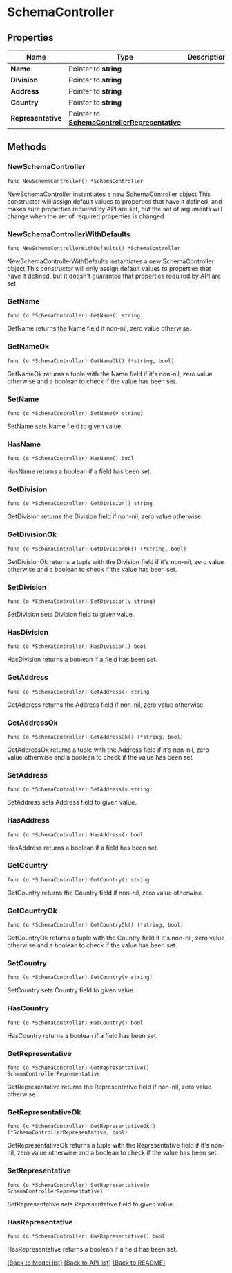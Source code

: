 # SchemaController

## Properties

Name | Type | Description | Notes
------------ | ------------- | ------------- | -------------
**Name** | Pointer to **string** |  | [optional] 
**Division** | Pointer to **string** |  | [optional] 
**Address** | Pointer to **string** |  | [optional] 
**Country** | Pointer to **string** |  | [optional] 
**Representative** | Pointer to [**SchemaControllerRepresentative**](SchemaControllerRepresentative.md) |  | [optional] 

## Methods

### NewSchemaController

`func NewSchemaController() *SchemaController`

NewSchemaController instantiates a new SchemaController object
This constructor will assign default values to properties that have it defined,
and makes sure properties required by API are set, but the set of arguments
will change when the set of required properties is changed

### NewSchemaControllerWithDefaults

`func NewSchemaControllerWithDefaults() *SchemaController`

NewSchemaControllerWithDefaults instantiates a new SchemaController object
This constructor will only assign default values to properties that have it defined,
but it doesn't guarantee that properties required by API are set

### GetName

`func (o *SchemaController) GetName() string`

GetName returns the Name field if non-nil, zero value otherwise.

### GetNameOk

`func (o *SchemaController) GetNameOk() (*string, bool)`

GetNameOk returns a tuple with the Name field if it's non-nil, zero value otherwise
and a boolean to check if the value has been set.

### SetName

`func (o *SchemaController) SetName(v string)`

SetName sets Name field to given value.

### HasName

`func (o *SchemaController) HasName() bool`

HasName returns a boolean if a field has been set.

### GetDivision

`func (o *SchemaController) GetDivision() string`

GetDivision returns the Division field if non-nil, zero value otherwise.

### GetDivisionOk

`func (o *SchemaController) GetDivisionOk() (*string, bool)`

GetDivisionOk returns a tuple with the Division field if it's non-nil, zero value otherwise
and a boolean to check if the value has been set.

### SetDivision

`func (o *SchemaController) SetDivision(v string)`

SetDivision sets Division field to given value.

### HasDivision

`func (o *SchemaController) HasDivision() bool`

HasDivision returns a boolean if a field has been set.

### GetAddress

`func (o *SchemaController) GetAddress() string`

GetAddress returns the Address field if non-nil, zero value otherwise.

### GetAddressOk

`func (o *SchemaController) GetAddressOk() (*string, bool)`

GetAddressOk returns a tuple with the Address field if it's non-nil, zero value otherwise
and a boolean to check if the value has been set.

### SetAddress

`func (o *SchemaController) SetAddress(v string)`

SetAddress sets Address field to given value.

### HasAddress

`func (o *SchemaController) HasAddress() bool`

HasAddress returns a boolean if a field has been set.

### GetCountry

`func (o *SchemaController) GetCountry() string`

GetCountry returns the Country field if non-nil, zero value otherwise.

### GetCountryOk

`func (o *SchemaController) GetCountryOk() (*string, bool)`

GetCountryOk returns a tuple with the Country field if it's non-nil, zero value otherwise
and a boolean to check if the value has been set.

### SetCountry

`func (o *SchemaController) SetCountry(v string)`

SetCountry sets Country field to given value.

### HasCountry

`func (o *SchemaController) HasCountry() bool`

HasCountry returns a boolean if a field has been set.

### GetRepresentative

`func (o *SchemaController) GetRepresentative() SchemaControllerRepresentative`

GetRepresentative returns the Representative field if non-nil, zero value otherwise.

### GetRepresentativeOk

`func (o *SchemaController) GetRepresentativeOk() (*SchemaControllerRepresentative, bool)`

GetRepresentativeOk returns a tuple with the Representative field if it's non-nil, zero value otherwise
and a boolean to check if the value has been set.

### SetRepresentative

`func (o *SchemaController) SetRepresentative(v SchemaControllerRepresentative)`

SetRepresentative sets Representative field to given value.

### HasRepresentative

`func (o *SchemaController) HasRepresentative() bool`

HasRepresentative returns a boolean if a field has been set.


[[Back to Model list]](../README.md#documentation-for-models) [[Back to API list]](../README.md#documentation-for-api-endpoints) [[Back to README]](../README.md)



